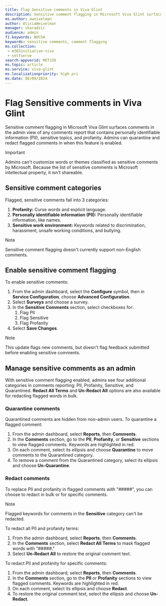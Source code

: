 ```yaml
---
title: Flag Sensitive comments in Viva Glint
description: Sensitive comment flagging in Microsoft Viva Glint surfaces comments in the admin view of the Comments report that contain personally identifiable information (PII), sensitive topics, and profanity.
ms.author: aweixelman
author: AliciaWeixelman
manager: skaradzic
audience: admin
f1.keywords: NOCSH
keywords: sensitive comments, comment flagging
ms.collection: 
 - m365initiative-viva
 - selfserve
search-appverid: MET150
ms.topic: article
ms.service: viva-glint
ms.localizationpriority: high pri
ms.date: 08/09/2024
---
```


# Flag Sensitive comments in Viva Glint

Sensitive comment flagging in Microsoft Viva Glint surfaces comments in the admin view of any comments report that contains personally identifiable information (PII), sensitive topics, and profanity. Admins can quarantine and redact flagged comments in when this feature is enabled.

> [!IMPORTANT]
> Admins can't customize words or themes classified as sensitive comments by Microsoft. Because the list of sensitive comments is Microsoft intellectual property, it isn't shareable. 

## Sensitive comment categories

Flagged, sensitive comments fall into 3 categories:

1. **Profanity:** Curse words and explicit language.
1. **Personally identifiable information (PII):** Personally identifiable information, like names.
1. **Sensitive work environment:** Keywords related to discrimination, harassment, unsafe working conditions, and bullying.

> [!NOTE]
> Sensitive comment flagging doesn't currently support non-English comments. 

## Enable sensitive comment flagging

To enable sensitive comments:

1. From the admin dashboard, select the **Configure** symbol, then in **Service Configuration**, choose **Advanced Configuration**.
1. Select **Surveys** and choose a survey.
1. In the **Sensitive Comments** section, select checkboxes for:
   1. Flag PII
   1. Flag Sensitive
   1. Flag Profanity
1. Select **Save Changes**.

> [!NOTE]
> This update flags new comments, but doesn't flag feedback submitted before enabling sensitive comments.

## Manage sensitive comments as an admin

With sensitive comment flagging enabled, admins see four additional categories in comments reporting: PII, Profanity, Sensitive, and Quarantined. **Redact All Terms** and **Un-Redact All** options are also available for redacting flagged words in bulk.

### Quarantine comments

Quarantined comments are hidden from non-admin users. To quarantine a flagged comment:

1. From the admin dashboard, select **Reports**, then **Comments**.
1. In the **Comments** section, go to the **PII**, **Profanity**, or **Sensitive** sections to view flagged comments. Keywords are highlighted in red.
1. On each comment, select its ellipsis and choose **Quarantine** to move comments to the Quarantined category.
1. To remove a comment from the Quarantined category, select its ellipsis and choose **Un-Quarantine**.

### Redact comments

To replace PII and profanity in flagged comments with "#####", you can choose to redact in bulk or for specific comments.

> [!NOTE]
> Flagged keywords for comments in the **Sensitive** category can't be redacted.

To redact all PII and profanity terms:

1. From the admin dashboard, select **Reports**, then **Comments**.
1. In the **Comments** section, select **Redact All Terms** to mask flagged words with "#####."
1. Select **Un-Redact All** to restore the original comment text.

To redact PII and profanity for specific comments:

1. From the admin dashboard, select **Reports**, then **Comments**.
1. In the **Comments** section, go to the **PII** or **Profanity** sections to view flagged comments. Keywords are highlighted in red.
1. On each comment, select its ellipsis and choose **Redact**.
1. To restore the original comment text, select the ellipsis and choose **Un-Redact**.
